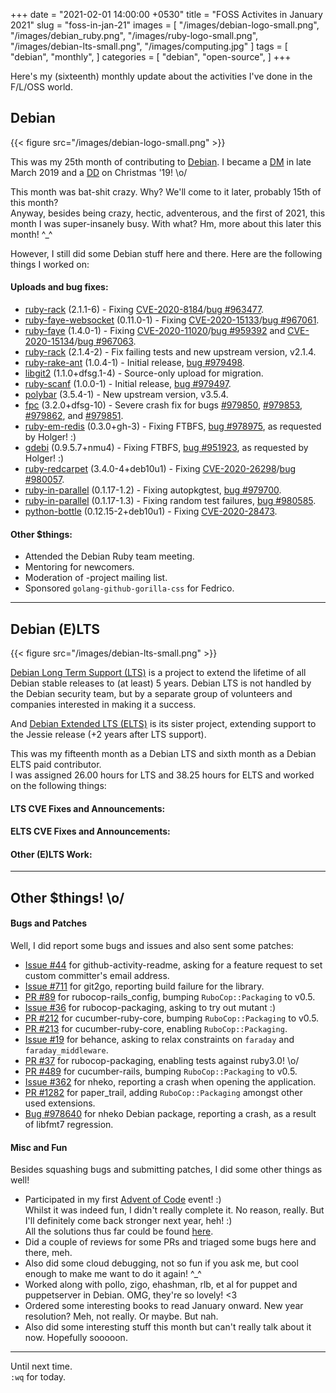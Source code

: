 +++
date = "2021-02-01 14:00:00 +0530"
title = "FOSS Activites in January 2021"
slug = "foss-in-jan-21"
images = [
    "/images/debian-logo-small.png",
    "/images/debian_ruby.png",
    "/images/ruby-logo-small.png",
    "/images/debian-lts-small.png",
    "/images/computing.jpg"
]
tags = [
    "debian",
    "monthly",
]
categories = [
    "debian",
    "open-source",
]
+++

Here's my (sixteenth) monthly update about the activities I've done in the F/L/OSS world.

## Debian
{{< figure src="/images/debian-logo-small.png" >}}

This was my 25th month of contributing to [Debian](https://www.debian.org/).
I became a [DM](https://wiki.debian.org/DebianMaintainer) in late March 2019 and a [DD](https://wiki.debian.org/DebianDeveloper) on Christmas '19! \o/

This month was bat-shit crazy. Why? We'll come to it later, probably 15th of this month?  
Anyway, besides being crazy, hectic, adventerous, and the first of 2021, this month I was super-insanely busy. With what? Hm, more about this later this month! ^_^  

However, I still did some Debian stuff here and there. Here are the following things I worked on:

#### Uploads and bug fixes:

- [ruby-rack](https://tracker.debian.org/pkg/ruby-rack) (2.1.1-6) - Fixing [CVE-2020-8184](https://security-tracker.debian.org/tracker/CVE-2020-8184)/[bug #963477](https://bugs.debian.org/963477).
- [ruby-faye-websocket](https://tracker.debian.org/pkg/ruby-faye-websocket) (0.11.0-1) - Fixing [CVE-2020-15133](https://security-tracker.debian.org/tracker/CVE-2020-15133)/[bug #967061](https://bugs.debian.org/967061).
- [ruby-faye](https://tracker.debian.org/pkg/ruby-faye) (1.4.0-1) - Fixing [CVE-2020-11020](https://security-tracker.debian.org/tracker/CVE-2020-11020)/[bug #959392](https://bugs.debian.org/959392) and [CVE-2020-15134](https://security-tracker.debian.org/tracker/CVE-2020-15134)/[bug #967063](https://bugs.debian.org/967063).
- [ruby-rack](https://tracker.debian.org/pkg/ruby-rack) (2.1.4-2) - Fix failing tests and new upstream version, v2.1.4.
- [ruby-rake-ant](https://tracker.debian.org/pkg/ruby-rake-ant) (1.0.4-1) - Initial release, [bug #979498](https://bugs.debian.org/979498).
- [libgit2](https://tracker.debian.org/pkg/libgit2) (1.1.0+dfsg.1-4) - Source-only upload for migration.
- [ruby-scanf](https://tracker.debian.org/pkg/ruby-scanf) (1.0.0-1) - Initial release, [bug #979497](https://bugs.debian.org/979497).
- [polybar](https://tracker.debian.org/pkg/polybar) (3.5.4-1) - New upstream version, v3.5.4.
- [fpc](https://tracker.debian.org/pkg/fpc) (3.2.0+dfsg-10) - Severe crash fix for bugs [#979850](https://bugs.debian.org/979850), [#979853](https://bugs.debian.org/979853), [#979862](https://bugs.debian.org/979862), and [#979851](979851).
- [ruby-em-redis](https://tracker.debian.org/pkg/ruby-em-redis) (0.3.0+gh-3) - Fixing FTBFS, [bug #978975](https://bugs.debian.org/978975), as requested by Holger! :)
- [gdebi](https://tracker.debian.org/pkg/gdebi) (0.9.5.7+nmu4) - Fixing FTBFS, [bug #951923](https://bugs.debian.org/951923), as requested by Holger! :)
- [ruby-redcarpet](https://tracker.debian.org/pkg/ruby-redcarpet) (3.4.0-4+deb10u1) - Fixing [CVE-2020-26298](https://security-tracker.debian.org/tracker/CVE-2020-26298)/[bug #980057](https://bugs.debian.org/980057).
- [ruby-in-parallel](https://tracker.debian.org/pkg/ruby-in-parallel) (0.1.17-1.2) - Fixing autopkgtest, [bug #979700](https://bugs.debian.org/979700).
- [ruby-in-parallel](https://tracker.debian.org/pkg/ruby-in-parallel) (0.1.17-1.3) - Fixing random test failures, [bug #980585](https://bugs.debian.org/980585).
- [python-bottle](https://tracker.debian.org/pkg/python-bottle) (0.12.15-2+deb10u1) - Fixing [CVE-2020-28473](https://security-tracker.debian.org/tracker/CVE-2020-28473).

#### Other $things:

- Attended the Debian Ruby team meeting.
- Mentoring for newcomers.
- Moderation of -project mailing list.
- Sponsored `golang-github-gorilla-css` for Fedrico.

---

## Debian (E)LTS
{{< figure src="/images/debian-lts-small.png" >}}

[Debian Long Term Support (LTS)](https://www.freexian.com/en/services/debian-lts.html) is a project to extend the lifetime of all Debian stable releases to (at least) 5 years. Debian LTS is not handled by the Debian security team, but by a separate group of volunteers and companies interested in making it a success.  

And [Debian Extended LTS (ELTS)](https://deb.freexian.com/extended-lts) is its sister project, extending support to the Jessie release (+2 years after LTS support).

This was my fifteenth month as a Debian LTS and sixth month as a Debian ELTS paid contributor.  
I was assigned 26.00 hours for LTS and 38.25 hours for ELTS and worked on the following things:  

#### LTS CVE Fixes and Announcements:


#### ELTS CVE Fixes and Announcements:


#### Other (E)LTS Work:


---

## Other $things! \o/

#### Bugs and Patches

Well, I did report some bugs and issues and also sent some patches:

- [Issue #44](https://github.com/jamesgeorge007/github-activity-readme/issues/44) for github-activity-readme, asking for a feature request to set custom committer's email address.
- [Issue #711](https://github.com/libgit2/git2go/issues/711) for git2go, reporting build failure for the library.
- [PR #89](https://github.com/toshimaru/rubocop-rails_config/pull/89) for rubocop-rails_config, bumping `RuboCop::Packaging` to v0.5.
- [Issue #36](https://github.com/utkarsh2102/rubocop-packaging/issues/36) for rubocop-packaging, asking to try out mutant :)
- [PR #212](https://github.com/cucumber/cucumber-ruby-core/pull/212) for cucumber-ruby-core, bumping `RuboCop::Packaging` to v0.5.
- [PR #213](https://github.com/cucumber/cucumber-ruby-core/pull/213) for cucumber-ruby-core, enabling `RuboCop::Packaging`.
- [Issue #19](https://github.com/amedrz/behance/issues/19) for behance, asking to relax constraints on `faraday` and `faraday_middleware`.
- [PR #37](https://github.com/utkarsh2102/rubocop-packaging/pull/37) for rubocop-packaging, enabling tests against ruby3.0! \o/
- [PR #489](https://github.com/cucumber/cucumber-rails/pull/489) for cucumber-rails, bumping `RuboCop::Packaging` to v0.5.
- [Issue #362](https://github.com/Nheko-Reborn/nheko/issues/362) for nheko, reporting a crash when opening the application.
- [PR #1282](https://github.com/paper-trail-gem/paper_trail/pull/1282) for paper_trail, adding `RuboCop::Packaging` amongst other used extensions.
- [Bug #978640](https://bugs.debian.org/978640) for nheko Debian package, reporting a crash, as a result of libfmt7 regression.

#### Misc and Fun

Besides squashing bugs and submitting patches, I did some other things as well!

- Participated in my first [Advent of Code](https://adventofcode.com/) event! :)  
  Whilst it was indeed fun, I didn't really complete it. No reason, really. But I'll definitely come back stronger next year, heh! :)  
  All the solutions thus far could be found [here](https://github.com/utkarsh2102/AdventOfCode/).
- Did a couple of reviews for some PRs and triaged some bugs here and there, meh.
- Also did some cloud debugging, not so fun if you ask me, but cool enough to make me want to do it again! ^_^
- Worked along with pollo, zigo, ehashman, rlb, et al for puppet and puppetserver in Debian. OMG, they're so lovely! <3
- Ordered some interesting books to read January onward. New year resolution? Meh, not really. Or maybe. But nah.
- Also did some interesting stuff this month but can't really talk about it now. Hopefully sooooon.

---

Until next time.  
`:wq` for today.
